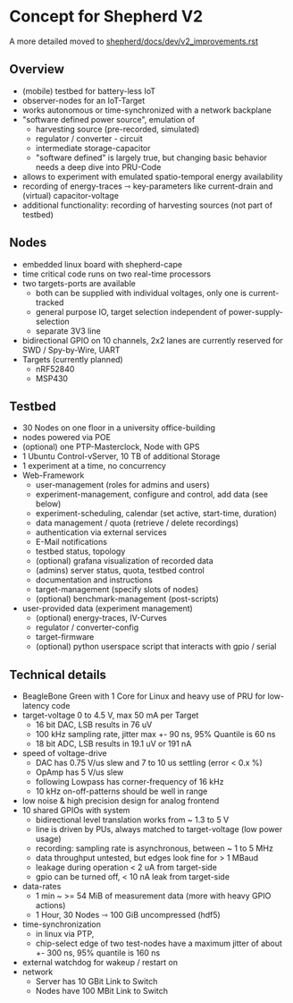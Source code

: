 # Concept for Shepherd V2

A more detailed moved to [shepherd/docs/dev/v2_improvements.rst](https://github.com/orgua/shepherd/blob/main/docs/dev/v2_improvements.md)

## Overview

- (mobile) testbed for battery-less IoT
- observer-nodes for an IoT-Target
- works autonomous or time-synchronized with a network backplane
- "software defined power source", emulation of
    - harvesting source (pre-recorded, simulated)
    - regulator / converter - circuit
    - intermediate storage-capacitor
    - "software defined" is largely true, but changing basic behavior needs a deep dive into PRU-Code
- allows to experiment with emulated spatio-temporal energy availability
- recording of energy-traces ⇾ key-parameters like current-drain and (virtual) capacitor-voltage
- additional functionality: recording of harvesting sources (not part of testbed)

## Nodes

- embedded linux board with shepherd-cape
- time critical code runs on two real-time processors
- two targets-ports are available
    - both can be supplied with individual voltages, only one is current-tracked
    - general purpose IO, target selection independent of power-supply-selection
    - separate 3V3 line
- bidirectional GPIO on 10 channels, 2x2 lanes are currently reserved for SWD / Spy-by-Wire, UART
- Targets (currently planned)
    - nRF52840
    - MSP430

## Testbed

- 30 Nodes on one floor in a university office-building
- nodes powered via POE
- (optional) one PTP-Masterclock, Node with GPS
- 1 Ubuntu Control-vServer, 10 TB of additional Storage
- 1 experiment at a time, no concurrency
- Web-Framework
    - user-management (roles for admins and users)
    - experiment-management, configure and control, add data (see below)
    - experiment-scheduling, calendar (set active, start-time, duration)
    - data management / quota (retrieve / delete recordings)
    - authentication via external services
    - E-Mail notifications
    - testbed status, topology
    - (optional) grafana visualization of recorded data
    - (admins) server status, quota, testbed control
    - documentation and instructions
    - target-management (specify slots of nodes)
    - (optional) benchmark-management (post-scripts)
- user-provided data (experiment management)
    - (optional) energy-traces, IV-Curves
    - regulator / converter-config
    - target-firmware
    - (optional) python userspace script that interacts with gpio / serial

## Technical details

- BeagleBone Green with 1 Core for Linux and heavy use of PRU for low-latency code
- target-voltage 0 to 4.5 V, max 50 mA per Target
    - 16 bit DAC, LSB results in 76 uV
    - 100 kHz sampling rate, jitter max +- 90 ns, 95% Quantile is 60 ns
    - 18 bit ADC, LSB results in 19.1 uV or 191 nA
- speed of voltage-drive
    - DAC has 0.75 V/us slew and 7 to 10 us settling (error < 0.x %)
    - OpAmp has 5 V/us slew
    - following Lowpass has corner-frequency of 16 kHz
    - 10 kHz on-off-patterns should be well in range
- low noise & high precision design for analog frontend
- 10 shared GPIOs with system
    - bidirectional level translation works from ~ 1.3 to 5 V
    - line is driven by PUs, always matched to target-voltage (low power usage)
    - recording: sampling rate is asynchronous, between ~ 1 to 5 MHz
    - data throughput untested, but edges look fine for > 1 MBaud
    - leakage during operation < 2 uA from target-side
    - gpio can be turned off, < 10 nA leak from target-side
- data-rates
    - 1 min ~ >= 54 MiB of measurement data (more with heavy GPIO actions)
    - 1 Hour, 30 Nodes ⇾ 100 GiB uncompressed (hdf5)
- time-synchronization
    - in linux via PTP,
    - chip-select edge of two test-nodes have a maximum jitter of about +- 300 ns, 95% quantile is 160 ns
- external watchdog for wakeup / restart on
- network
    - Server has 10 GBit Link to Switch
    - Nodes have 100 MBit Link to Switch
